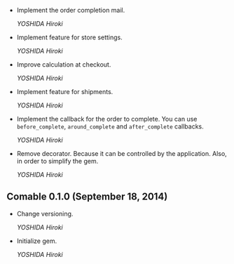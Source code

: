 *   Implement the order completion mail.

    *YOSHIDA Hiroki*

*   Implement feature for store settings.

    *YOSHIDA Hiroki*

*   Improve calculation at checkout.

    *YOSHIDA Hiroki*

*   Implement feature for shipments.

    *YOSHIDA Hiroki*

*   Implement the callback for the order to complete.
    You can use `before_complete`, `around_complete` and `after_complete` callbacks.

    *YOSHIDA Hiroki*

*   Remove decorator. Because it can be controlled by the application.
    Also, in order to simplify the gem.

    *YOSHIDA Hiroki*


## Comable 0.1.0 (September 18, 2014) ##

*   Change versioning.

    *YOSHIDA Hiroki*

*   Initialize gem.

    *YOSHIDA Hiroki*

